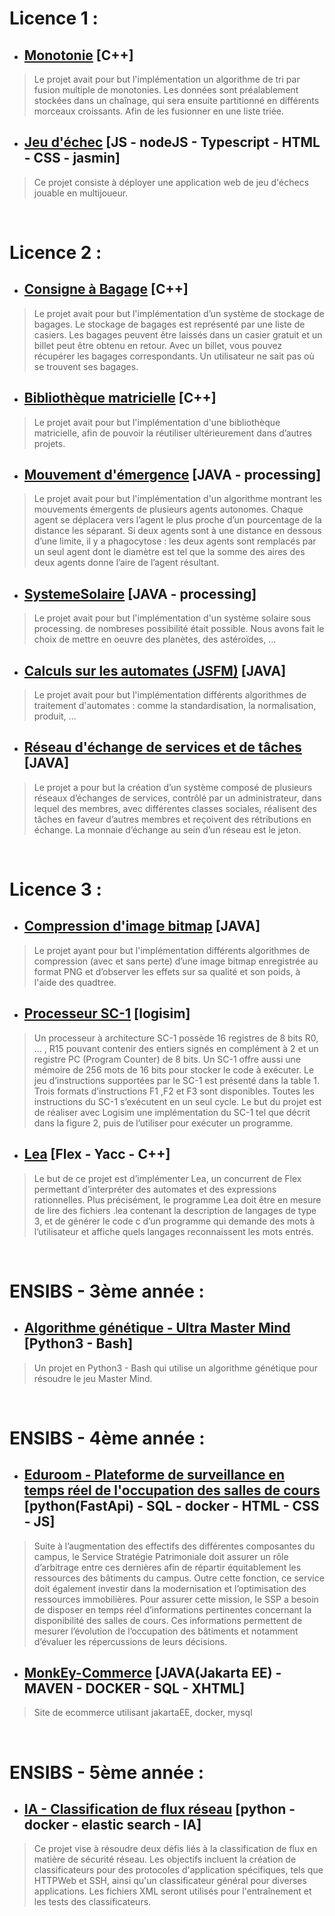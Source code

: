 # Licence 1 :
* ## [Monotonie](./licence-1/monotonie/README.md) [C++]
> Le projet avait pour but l'implémentation un algorithme de tri par fusion multiple de monotonies. Les données sont préalablement stockées dans un chaînage, qui sera ensuite partitionné en différents morceaux croissants. Afin de les fusionner en une liste triée.

* ## [Jeu d'échec](./licence-1/jeu-echec-en-ligne/README.md) [JS - nodeJS - Typescript - HTML - CSS - jasmin]
> Ce projet consiste à déployer une application web de jeu d'échecs jouable en multijoueur.

<br>

# Licence 2 :
* ## [Consigne à Bagage](./licence-2/consigne-bagage/README.md) [C++]
> Le projet avait pour but l'implémentation d’un système de stockage de bagages. Le stockage de bagages est représenté par une liste de casiers. Les bagages peuvent être laissés dans un casier gratuit et un billet peut être obtenu en retour. Avec un billet, vous pouvez récupérer les bagages correspondants. Un utilisateur ne sait pas où se trouvent ses bagages.


* ## [Bibliothèque matricielle](./licence-2/bibliotheque-matricielle/README.md) [C++]
> Le projet avait pour but l'implémentation d'une bibliothèque matricielle, afin de pouvoir la réutiliser ultérieurement dans d’autres projets.

* ## [Mouvement d'émergence](./licence-2/processing/mouvement-emergence/README.md) [JAVA - processing]
> Le projet avait pour but l'implémentation d'un algorithme montrant les mouvements émergents de plusieurs agents autonomes. Chaque agent se déplacera vers l’agent le plus proche d’un pourcentage de la distance les séparant. Si deux agents sont à une distance en dessous d’une limite, il y a phagocytose : les deux agents sont remplacés par un seul agent dont le diamètre est tel que la somme des aires des deux agents donne l’aire de l’agent résultant.

* ## [SystemeSolaire](./licence-2/processing/systeme-solaire/README.md) [JAVA - processing]
> Le projet avait pour but l'implémentation d'un système solaire sous processing. de nombreses possibilité était possible. Nous avons fait le choix de mettre en oeuvre des planètes, des astéroïdes, ...

* ## [Calculs sur les automates (JSFM)](./licence-2/jsfm/README.md) [JAVA]
> Le projet avait pour but l'implémentation différents algorithmes de traitement d'automates : comme la standardisation, la normalisation, produit, ...

* ## [Réseau d'échange de services et de tâches](./licence-2/reseau-echange/README.md) [JAVA]
> Le projet a pour but la création d’un système composé de plusieurs réseaux d’échanges de services, contrôlé par un administrateur, dans lequel des membres, avec différentes classes sociales, réalisent des tâches en faveur d’autres membres et reçoivent des rétributions en échange. La monnaie d’échange au sein d’un réseau est le jeton.

<br>

# Licence 3 :
* ## [Compression d'image bitmap](./licence-3/compression-image-bitmap/README.md) [JAVA]
> Le projet ayant pour but l'implémentation différents algorithmes de compression (avec et sans perte) d’une image bitmap enregistrée au format PNG et d’observer les effets sur sa qualité et son poids, à l'aide des quadtree.

* ## [Processeur SC-1](./licence-3/processeur-SC-1/README.md) [logisim]
> Un processeur à architecture SC-1 possède 16 registres de 8 bits R0, ... , R15 pouvant contenir des entiers signés en complément à 2 et un registre PC (Program Counter) de 8 bits. Un SC-1 offre aussi une mémoire de 256 mots de 16 bits pour stocker le code à exécuter. Le jeu d’instructions supportées par le SC-1 est présenté dans la table 1. Trois formats d’instructions F1 ,F2 et F3 sont disponibles. Toutes les instructions du SC-1 s’exécutent en un seul cycle. Le but du projet est de réaliser avec Logisim une implémentation du SC-1 tel que décrit dans la figure 2, puis de l’utiliser pour exécuter un programme.

* ## [Lea](./licence-3/lea/README.md) [Flex - Yacc - C++]
> Le but de ce projet est d’implémenter Lea, un concurrent de Flex permettant d’interpréter des automates et des expressions rationnelles. Plus précisément, le programme Lea doit être en mesure de lire des fichiers .lea contenant la description de langages de type 3, et de générer le code c d’un programme qui demande des mots à l’utilisateur et affiche quels langages reconnaissent les mots entrés. 

<br>

# ENSIBS - 3ème année :
* ## [Algorithme génétique - Ultra Master Mind](./ENSIBS-3/ultra-master-mind/README.md) [Python3 - Bash]
> Un projet en Python3 - Bash qui utilise un algorithme génétique pour résoudre le jeu Master Mind.

<br>

# ENSIBS - 4ème année :
* ## [Eduroom - Plateforme de surveillance en temps réel de l'occupation des salles de cours](./ENSIBS-4/eduroom/README.md) [python(FastApi) - SQL - docker - HTML - CSS - JS]
> Suite à l’augmentation des effectifs des différentes composantes du campus, le Service Stratégie Patrimoniale doit assurer un rôle d’arbitrage entre ces dernières afin de répartir équitablement les ressources des bâtiments du campus. Outre cette fonction, ce service doit également investir dans la modernisation et l’optimisation des ressources immobilières. Pour assurer cette mission, le SSP a besoin de disposer en temps réel d’informations pertinentes concernant la disponibilité des salles de cours. Ces informations permettent de mesurer l’évolution de l’occupation des bâtiments et notamment d’évaluer les répercussions de leurs décisions.

* ## [MonkEy-Commerce](./ENSIBS-4/monkey-commerce/README.md) [JAVA(Jakarta EE) - MAVEN - DOCKER - SQL - XHTML]
> Site de ecommerce utilisant jakartaEE, docker, mysql

<br>

# ENSIBS - 5ème année :
* ## [IA - Classification de flux réseau](./ENSIBS-5/IA-CFR/README.md) [python - docker - elastic search - IA]
> Ce projet vise à résoudre deux défis liés à la classification de flux en matière de sécurité réseau. Les objectifs incluent la création de classificateurs pour des protocoles d'application spécifiques, tels que HTTPWeb et SSH, ainsi qu'un classificateur général pour diverses applications. Les fichiers XML seront utilisés pour l'entraînement et les tests des classificateurs.